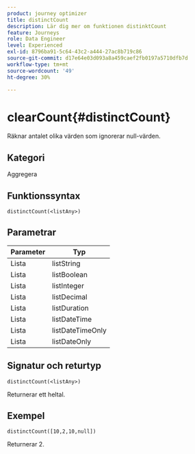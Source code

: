 ```yaml
---
product: journey optimizer
title: distinctCount
description: Lär dig mer om funktionen distinktCount
feature: Journeys
role: Data Engineer
level: Experienced
exl-id: 8796ba91-5c64-43c2-a444-27ac8b719c86
source-git-commit: d17e64e03d093a8a459caef2fb0197a5710dfb7d
workflow-type: tm+mt
source-wordcount: '49'
ht-degree: 30%

---
```


# clearCount{#distinctCount}

Räknar antalet olika värden som ignorerar null-värden.

## Kategori

Aggregera

## Funktionssyntax

`distinctCount(<listAny>)`

## Parametrar

| Parameter | Typ |
|-----------|------------------|
| Lista | listString |
| Lista | listBoolean |
| Lista | listInteger |
| Lista | listDecimal |
| Lista | listDuration |
| Lista | listDateTime |
| Lista | listDateTimeOnly |
| Lista | listDateOnly |

## Signatur och returtyp

`distinctCount(<listAny>)`

Returnerar ett heltal.

## Exempel

`distinctCount([10,2,10,null])`

Returnerar 2.
